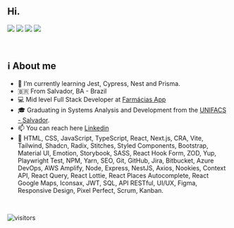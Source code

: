 ## Hi.

<a href="https://www.linkedin.com/in/adrielgama/" target="_blank"><img src="https://img.shields.io/badge/-LinkedIn-%230077B5?style=for-the-badge&logo=linkedin& logoColor=white" target="_blank"></a>
<a href = "mailto:adrielgama@gmail.com"><img src="https://img.shields.io/badge/-Gmail-%23333?style=for-the-badge&logo=gmail&logoColor=white" target="_blank"></a>
<a href = "https://t.me/adrielgama"><img src="https://img.shields.io/badge/Telegram-2CA5E0?style=for-the-badge&logo=telegram&logoColor=white" target="_blank"></a>
<a href="https://adrielgama.dev" target="_blank"><img src="https://img.shields.io/badge/website-000000?style=for-the-badge&logo=About.me&logoColor=white" target="_blank"></a>
<!-- <a href = "https://www.instagram.com/adrielgama/"><img src="https://img.shields.io/badge/Instagram-E4405F?style=for-the-badge&logo=instagram&logoColor=white" target="_blank"></a> -->

<br />
<!-- 
<img align="right" alt="GIF" src="https://github.com/adrielgama/adrielgama/blob/main/code.gif?raw=true" width="380" height="202" /> -->


## ℹ️ About me

- 🌱 I’m currently learning Jest, Cypress, Nest and Prisma.
- 🇧🇷 From Salvador, BA - Brazil
- 💻 Mid level Full Stack Developer at [Farmácias App](https://www.farmaciasapp.com.br/)
- 🎓 Graduating in Systems Analysis and Development from the [UNIFACS - Salvador](https://www.unifacs.br/).
- 📫 You can reach here [Linkedin](https://www.linkedin.com/in/adrielgama/)
- 🚀 HTML, CSS, JavaScript, TypeScript, React, Next.js, CRA, Vite, Tailwind, Shadcn, Radix, Stitches, Styled Components, Bootstrap, Material UI, Emotion, Storybook, SASS, React Hook Form, ZOD, Yup, Playwright Test, NPM, Yarn, SEO, Git, GitHub, Jira, Bitbucket, Azure DevOps, AWS Amplify, Node, Express, NestJS, Axios, Nookies, Context API, React Query, React Lottie, React Places Autocomplete, React Google Maps, Iconsax, JWT, SQL, API RESTful, UI/UX, Figma, Responsive Design, Pixel Perfect, Scrum, Kanban.

<br />

<!-- 
![](https://github-profile-summary-cards.vercel.app/api/cards/profile-details?username=adrielgama&theme=monokai)
![](https://github-profile-summary-cards.vercel.app/api/cards/repos-per-language?username=adrielgama&theme=monokai) 
![](https://github-profile-summary-cards.vercel.app/api/cards/most-commit-language?username=adrielgama&theme=monokai)-->

![visitors](https://komarev.com/ghpvc/?username=adrielgama)
